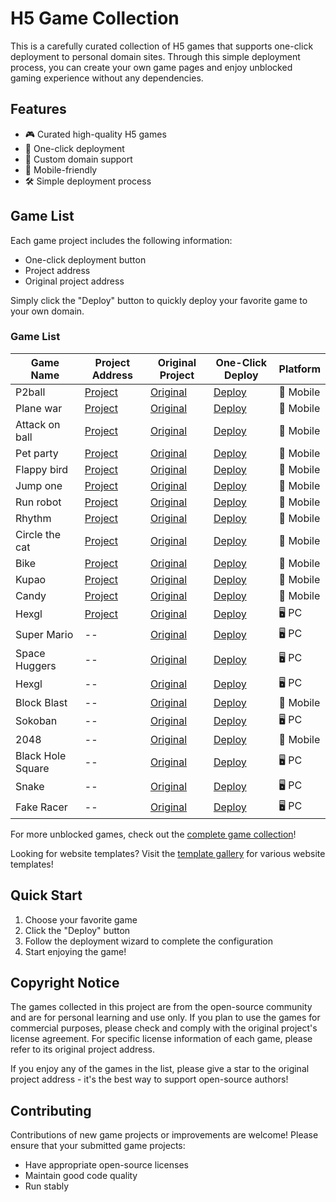 # H5 Game Collection

This is a carefully curated collection of H5 games that supports one-click deployment to personal domain sites. Through this simple deployment process, you can create your own game pages and enjoy unblocked gaming experience without any dependencies.

## Features

- 🎮 Curated high-quality H5 games
- 🚀 One-click deployment
- 🔗 Custom domain support
- 📱 Mobile-friendly
- 🛠️ Simple deployment process

## Game List

Each game project includes the following information:
- One-click deployment button
- Project address
- Original project address

Simply click the "Deploy" button to quickly deploy your favorite game to your own domain.

### Game List

| Game Name | Project Address | Original Project | One-Click Deploy | Platform |
|-----------|----------------|------------------|-----------------|----------|
| P2ball | [Project](https://github.com/tomcomtang/p2ball) | [Original](https://github.com/channingbreeze/games/tree/master/p2ball) | [Deploy](https://edgeone.ai/pages/new?template=https://github.com/tomcomtang/p2ball&source=tomchild) | 📱 Mobile |
| Plane war | [Project](https://github.com/tomcomtang/planewar) | [Original](https://github.com/channingbreeze/games/tree/master/planewar) | [Deploy](https://edgeone.ai/pages/new?template=https://github.com/tomcomtang/planewar&source=tomchild) | 📱 Mobile |
| Attack on ball | [Project](https://github.com/tomcomtang/attackonball) | [Original](https://github.com/channingbreeze/games/tree/master/attackonball) | [Deploy](https://edgeone.ai/pages/new?template=https://github.com/tomcomtang/attackonball&source=tomchild) |📱 Mobile |
| Pet party | [Project](https://github.com/tomcomtang/petparty) | [Original](https://github.com/channingbreeze/games/tree/master/petparty) | [Deploy](https://edgeone.ai/pages/new?template=https://github.com/tomcomtang/petparty&source=tomchild) | 📱 Mobile |
| Flappy bird | [Project](https://github.com/tomcomtang/flappybird3) | [Original](https://github.com/channingbreeze/games/tree/master/flappybird3) | [Deploy](https://edgeone.ai/pages/new?template=https://github.com/tomcomtang/flappybird3&source=tomchild) | 📱 Mobile |
| Jump one | [Project](https://github.com/tomcomtang/jumpone) | [Original](https://github.com/channingbreeze/games/tree/master/jumpone) | [Deploy](https://edgeone.ai/pages/new?template=https://github.com/tomcomtang/jumpone&source=tomchild) | 📱 Mobile |
| Run robot | [Project](https://github.com/tomcomtang/runrobot) | [Original](https://github.com/channingbreeze/games/tree/master/runrobot) | [Deploy](https://edgeone.ai/pages/new?template=https://github.com/tomcomtang/runrobot&source=tomchild) | 📱 Mobile |
| Rhythm | [Project](https://github.com/tomcomtang/rhythm) | [Original](https://github.com/channingbreeze/games/tree/master/rhythm) | [Deploy](https://edgeone.ai/pages/new?template=https://github.com/tomcomtang/rhythm&source=tomchild) | 📱 Mobile |
| Circle the cat | [Project](https://github.com/tomcomtang/circle-the-cat) | [Original](https://github.com/channingbreeze/games/tree/master/shenjingmao) | [Deploy](https://edgeone.ai/pages/new?template=https://github.com/tomcomtang/circle-the-cat&source=tomchild) | 📱 Mobile |
| Bike | [Project](https://github.com/tomcomtang/bike) | [Original](https://github.com/channingbreeze/games/tree/master/bike) | [Deploy](https://edgeone.ai/pages/new?template=https://github.com/tomcomtang/bike&source=tomchild) | 📱 Mobile |
| Kupao | [Project](https://github.com/tomcomtang/kupao) | [Original](https://github.com/channingbreeze/games/tree/master/kupao) | [Deploy](https://edgeone.ai/pages/new?template=https://github.com/tomcomtang/kupao&source=tomchild) | 📱 Mobile |
| Candy | [Project](https://github.com/tomcomtang/candy) | [Original](https://github.com/channingbreeze/games/tree/master/candy) | [Deploy](https://edgeone.ai/pages/new?template=https://github.com/tomcomtang/candy&source=tomchild) | 📱 Mobile |
| Hexgl | [Project](https://github.com/tomcomtang/hexgl) | [Original](https://github.com/BKcore/HexGL) | [Deploy](https://edgeone.ai/pages/new?template=https://github.com/tomcomtang/hexgl&source=tomchild) | 🖥️ PC |
| Super Mario | -- | [Original](https://github.com/pratishshr/mario-maker) | [Deploy](https://edgeone.ai/pages/new?template=https://github.com/pratishshr/mario-maker) | 🖥️ PC |
| Space Huggers | -- | [Original](https://github.com/killedbyapixel/spacehuggers) | [Deploy](https://edgeone.ai/pages/new?template=https://github.com/killedbyapixel/spacehuggers) | 🖥️ PC |
| Hexgl | -- | [Original](https://github.com/js13kgames/bounce-back) | [Deploy](https://edgeone.ai/pages/new?template=https://github.com/tomcomtang/hexgl) | 🖥️ PC |
| Block Blast | -- | [Original](https://github.com/futzumi/block-blast) | [Deploy](https://edgeone.ai/pages/new?template=https://github.com/futzumi/block-blast) | 📱 Mobile |
| Sokoban | -- | [Original](https://github.com/alliballibaba/sokoban-level-generator) | [Deploy](https://edgeone.ai/pages/new?template=https://github.com/alliballibaba/sokoban-level-generator) | 🖥️ PC |
| 2048 | -- | [Original](https://github.com/gabrielecirulli/2048) | [Deploy](https://edgeone.ai/pages/new?template=https://github.com/gabrielecirulli/2048&project-name=game-2048) | 📱 Mobile |
| Black Hole Square | -- | [Original](https://github.com/quinten/black-hole-square) | [Deploy](https://edgeone.ai/pages/new?template=https://github.com/quinten/black-hole-square&output-directory=./public&build-command=npm%20install) | 🖥️ PC |
| Snake | -- | [Original](https://github.com/rabiroshan/snake_game) | [Deploy](https://edgeone.ai/pages/new?template=https://github.com/rabiroshan/snake_game&output-directory=./docs&project-name=snake-game) | 🖥️ PC |
| Fake Racer | -- | [Original](https://github.com/johnatas-henrique/fake-racer) | [Deploy](https://edgeone.ai/pages/new?template=https://github.com/johnatas-henrique/fake-racer&build-command=npm%20install) | 🖥️ PC |

For more unblocked games, check out the [complete game collection](https://edgeone.ai/pages/games-unblocked?source=tomchild)!

Looking for website templates? Visit the [template gallery](https://edgeone.ai/pages/templates?source=tomchild) for various website templates!

## Quick Start

1. Choose your favorite game
2. Click the "Deploy" button
3. Follow the deployment wizard to complete the configuration
4. Start enjoying the game!

## Copyright Notice

The games collected in this project are from the open-source community and are for personal learning and use only. If you plan to use the games for commercial purposes, please check and comply with the original project's license agreement. For specific license information of each game, please refer to its original project address.

If you enjoy any of the games in the list, please give a star to the original project address - it's the best way to support open-source authors!

## Contributing

Contributions of new game projects or improvements are welcome! Please ensure that your submitted game projects:
- Have appropriate open-source licenses
- Maintain good code quality
- Run stably
